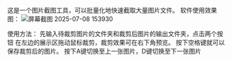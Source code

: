 这是一个图片截图工具，可以批量化地快速截取大量图片文件。
软件使用效果图：
![屏幕截图 2025-07-08 153930](https://github.com/user-attachments/assets/3fa77e42-2b01-4f3c-8204-60508e238438)

使用方法：
先输入待裁剪图片的文件夹和裁剪后图片的输出文件夹，点击两个按钮
在左边的展示区拖动鼠标裁剪，裁剪效果可在右下角预览。
按下空格键就可以保存裁剪后的图片。
按下A键切换至上一张图片，D键切换至下一张图片

